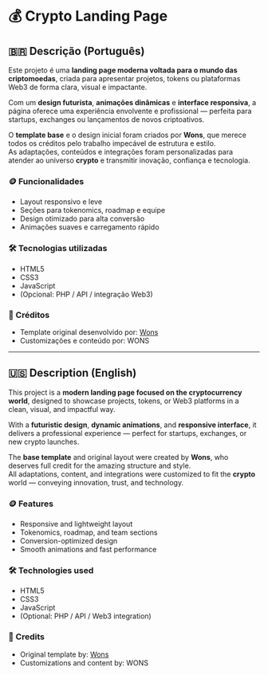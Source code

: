 # 💰 Crypto Landing Page

## 🇧🇷 Descrição (Português)

Este projeto é uma **landing page moderna voltada para o mundo das criptomoedas**, criada para apresentar projetos, tokens ou plataformas Web3 de forma clara, visual e impactante.  

Com um **design futurista**, **animações dinâmicas** e **interface responsiva**, a página oferece uma experiência envolvente e profissional — perfeita para startups, exchanges ou lançamentos de novos criptoativos.  

O **template base** e o design inicial foram criados por **Wons**, que merece todos os créditos pelo trabalho impecável de estrutura e estilo.  
As adaptações, conteúdos e integrações foram personalizadas para atender ao universo **crypto** e transmitir inovação, confiança e tecnologia.  

### 🪙 Funcionalidades
- Layout responsivo e leve  
- Seções para tokenomics, roadmap e equipe  
- Design otimizado para alta conversão  
- Animações suaves e carregamento rápido  

### 🛠️ Tecnologias utilizadas
- HTML5  
- CSS3  
- JavaScript  
- (Opcional: PHP / API / integração Web3)

### 👏 Créditos
- Template original desenvolvido por: [Wons](https://github.com/Wonseffects)  
- Customizações e conteúdo por: WONS

---

## 🇺🇸 Description (English)

This project is a **modern landing page focused on the cryptocurrency world**, designed to showcase projects, tokens, or Web3 platforms in a clean, visual, and impactful way.  

With a **futuristic design**, **dynamic animations**, and **responsive interface**, it delivers a professional experience — perfect for startups, exchanges, or new crypto launches.  

The **base template** and original layout were created by **Wons**, who deserves full credit for the amazing structure and style.  
All adaptations, content, and integrations were customized to fit the **crypto** world — conveying innovation, trust, and technology.  

### 🪙 Features
- Responsive and lightweight layout  
- Tokenomics, roadmap, and team sections  
- Conversion-optimized design  
- Smooth animations and fast performance  

### 🛠️ Technologies used
- HTML5  
- CSS3  
- JavaScript  
- (Optional: PHP / API / Web3 integration)

### 👏 Credits
- Original template by: [Wons](https://github.com/Wonseffects)  
- Customizations and content by: WONS
